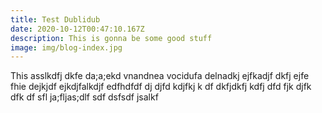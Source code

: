 ```yaml
---
title: Test Dublidub
date: 2020-10-12T00:47:10.167Z
description: This is gonna be some good stuff
image: img/blog-index.jpg
---
```

This asslkdfj dkfe da;a;ekd vnandnea vocidufa delnadkj ejfkadjf dkfj ejfe fhie dejkjdf ejkdjfalkdjf edfhdfdf dj djfd kdjfkj k  df   dkfjdkfj kdfj dfd fjk djfk dfk df sfl ja;fljas;dlf sdf dsfsdf jsalkf
